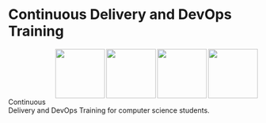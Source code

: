 # Continuous Delivery and DevOps Training

<img align="right" width="100" src="https://github.com/cs-MohamedAyman/cs-MohamedAyman/blob/main/repos-logos/golang.jpg"></img>
<img align="right" width="100" src="https://github.com/cs-MohamedAyman/cs-MohamedAyman/blob/main/repos-logos/bash-scripting.jpg"></img>
<img align="right" width="100" src="https://github.com/cs-MohamedAyman/cs-MohamedAyman/blob/main/repos-logos/continuous-delivery.jpg"></img>
<img align="right" width="100" src="https://github.com/cs-MohamedAyman/cs-MohamedAyman/blob/main/repos-logos/systems-development-methodologies.jpg"></img>
<br><br><br><br><br>

Continuous Delivery and DevOps Training for computer science students.
